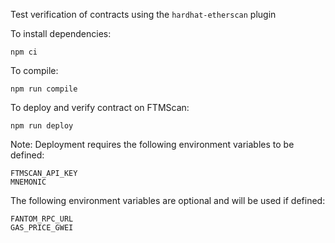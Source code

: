 Test verification of contracts using the `hardhat-etherscan` plugin

To install dependencies:

    npm ci

To compile:

    npm run compile

To deploy and verify contract on FTMScan:

    npm run deploy

Note: Deployment requires the following environment variables to be defined:

    FTMSCAN_API_KEY
    MNEMONIC

The following environment variables are optional and will be used if defined:

    FANTOM_RPC_URL
    GAS_PRICE_GWEI
